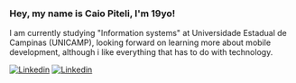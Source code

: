 ### Hey, my name is Caio Piteli, I'm 19yo!

I am currently studying "Information systems" at Universidade Estadual de Campinas (UNICAMP), looking forward on learning more about mobile development, although i like everything that has to do with technology.

[![Linkedin](https://img.shields.io/badge/Gmail-D14836?style=for-the-badge&logo=gmail&logoColor=white)](mailto:caiogpiteli@gmail.com)
[![Linkedin](https://img.shields.io/badge/LinkedIn-0077B5?style=for-the-badge&logo=linkedin&logoColor=white)](https://www.linkedin.com/in/caio-piteli/)
